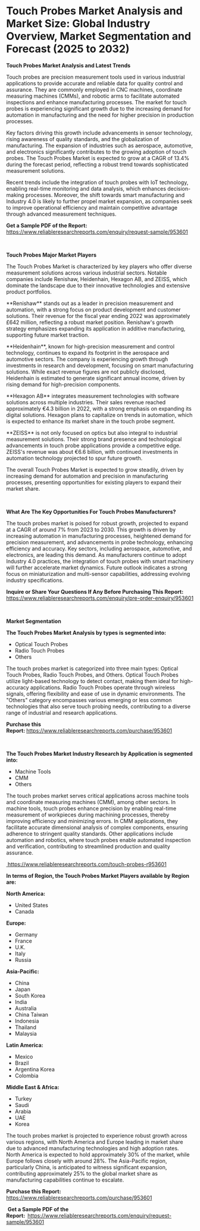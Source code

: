 <p><h1>Touch Probes Market Analysis and Market Size: Global Industry Overview, Market Segmentation and Forecast (2025 to 2032)</h1></p><p><strong>Touch Probes Market Analysis and Latest Trends</strong></p>
<p><p>Touch probes are precision measurement tools used in various industrial applications to provide accurate and reliable data for quality control and assurance. They are commonly employed in CNC machines, coordinate measuring machines (CMMs), and robotic arms to facilitate automated inspections and enhance manufacturing processes. The market for touch probes is experiencing significant growth due to the increasing demand for automation in manufacturing and the need for higher precision in production processes.</p><p>Key factors driving this growth include advancements in sensor technology, rising awareness of quality standards, and the globalization of manufacturing. The expansion of industries such as aerospace, automotive, and electronics significantly contributes to the growing adoption of touch probes. The Touch Probes Market is expected to grow at a CAGR of 13.4% during the forecast period, reflecting a robust trend towards sophisticated measurement solutions.</p><p>Recent trends include the integration of touch probes with IoT technology, enabling real-time monitoring and data analysis, which enhances decision-making processes. Moreover, the shift towards smart manufacturing and Industry 4.0 is likely to further propel market expansion, as companies seek to improve operational efficiency and maintain competitive advantage through advanced measurement techniques.</p></p>
<p><strong>Get a Sample PDF of the Report:&nbsp;</strong> <a href="https://www.reliableresearchreports.com/enquiry/request-sample/953601?utm_campaign=2279&utm_medium=2&utm_source=Github&utm_content=ia&utm_term=18042025&utm_id=touch-probes">https://www.reliableresearchreports.com/enquiry/request-sample/953601</a></p>
<p>&nbsp;</p>
<p><strong>Touch Probes Major Market Players</strong></p>
<p><p>The Touch Probes Market is characterized by key players who offer diverse measurement solutions across various industrial sectors. Notable companies include Renishaw, Heidenhain, Hexagon AB, and ZEISS, which dominate the landscape due to their innovative technologies and extensive product portfolios.</p><p>**Renishaw** stands out as a leader in precision measurement and automation, with a strong focus on product development and customer solutions. Their revenue for the fiscal year ending 2022 was approximately £642 million, reflecting a robust market position. Renishaw's growth strategy emphasizes expanding its application in additive manufacturing, supporting future market traction.</p><p>**Heidenhain**, known for high-precision measurement and control technology, continues to expand its footprint in the aerospace and automotive sectors. The company is experiencing growth through investments in research and development, focusing on smart manufacturing solutions. While exact revenue figures are not publicly disclosed, Heidenhain is estimated to generate significant annual income, driven by rising demand for high-precision components.</p><p>**Hexagon AB** integrates measurement technologies with software solutions across multiple industries. Their sales revenue reached approximately €4.3 billion in 2022, with a strong emphasis on expanding its digital solutions. Hexagon plans to capitalize on trends in automation, which is expected to enhance its market share in the touch probe segment.</p><p>**ZEISS** is not only focused on optics but also integral to industrial measurement solutions. Their strong brand presence and technological advancements in touch probe applications provide a competitive edge. ZEISS's revenue was about €6.6 billion, with continued investments in automation technology projected to spur future growth.</p><p>The overall Touch Probes Market is expected to grow steadily, driven by increasing demand for automation and precision in manufacturing processes, presenting opportunities for existing players to expand their market share.</p></p>
<p>&nbsp;</p>
<p><strong>What Are The Key Opportunities For Touch Probes Manufacturers?</strong></p>
<p><p>The touch probes market is poised for robust growth, projected to expand at a CAGR of around 7% from 2023 to 2030. This growth is driven by increasing automation in manufacturing processes, heightened demand for precision measurement, and advancements in probe technology, enhancing efficiency and accuracy. Key sectors, including aerospace, automotive, and electronics, are leading this demand. As manufacturers continue to adopt Industry 4.0 practices, the integration of touch probes with smart machinery will further accelerate market dynamics. Future outlook indicates a strong focus on miniaturization and multi-sensor capabilities, addressing evolving industry specifications.</p></p>
<p><strong>Inquire or Share Your Questions If Any Before Purchasing This Report:</strong> <a href="https://www.reliableresearchreports.com/enquiry/pre-order-enquiry/953601?utm_campaign=2279&utm_medium=2&utm_source=Github&utm_content=ia&utm_term=18042025&utm_id=touch-probes">https://www.reliableresearchreports.com/enquiry/pre-order-enquiry/953601</a></p>
<p>&nbsp;</p>
<p><strong>Market Segmentation</strong></p>
<p><strong>The Touch Probes Market Analysis by types is segmented into:</strong></p>
<p><ul><li>Optical Touch Probes</li><li>Radio Touch Probes</li><li>Others</li></ul></p>
<p><p>The touch probes market is categorized into three main types: Optical Touch Probes, Radio Touch Probes, and Others. Optical Touch Probes utilize light-based technology to detect contact, making them ideal for high-accuracy applications. Radio Touch Probes operate through wireless signals, offering flexibility and ease of use in dynamic environments. The "Others" category encompasses various emerging or less common technologies that also serve touch probing needs, contributing to a diverse range of industrial and research applications.</p></p>
<p><strong>Purchase this Report:&nbsp;</strong><a href="https://www.reliableresearchreports.com/purchase/953601?utm_campaign=2279&utm_medium=2&utm_source=Github&utm_content=ia&utm_term=18042025&utm_id=touch-probes">https://www.reliableresearchreports.com/purchase/953601</a></p>
<p>&nbsp;</p>
<p><strong>The Touch Probes Market Industry Research by Application is segmented into:</strong></p>
<p><ul><li>Machine Tools</li><li>CMM</li><li>Others</li></ul></p>
<p><p>The touch probes market serves critical applications across machine tools and coordinate measuring machines (CMM), among other sectors. In machine tools, touch probes enhance precision by enabling real-time measurement of workpieces during machining processes, thereby improving efficiency and minimizing errors. In CMM applications, they facilitate accurate dimensional analysis of complex components, ensuring adherence to stringent quality standards. Other applications include automation and robotics, where touch probes enable automated inspection and verification, contributing to streamlined production and quality assurance.</p></p>
<p><a href="https://www.reliableresearchreports.com/touch-probes-r953601?utm_campaign=2279&utm_medium=2&utm_source=Github&utm_content=ia&utm_term=18042025&utm_id=touch-probes">&nbsp;https://www.reliableresearchreports.com/touch-probes-r953601</a></p>
<p><strong>In terms of Region, the Touch Probes Market Players available by Region are:</strong></p>
<p>
    <p> <strong> North America: </strong>
        <ul>
            <li>United States</li>
            <li>Canada</li>
        </ul>
        </p> 
    <p> <strong> Europe: </strong>
        <ul>
            <li>Germany</li>
            <li>France</li>
            <li>U.K.</li>
            <li>Italy</li>
            <li>Russia</li>
        </ul>
        </p> 
    <p> <strong> Asia-Pacific: </strong>
        <ul>
            <li>China</li>
            <li>Japan</li>
            <li>South Korea</li>
            <li>India</li>
            <li>Australia</li>
            <li>China Taiwan</li>
            <li>Indonesia</li>
            <li>Thailand</li>
            <li>Malaysia</li>
        </ul>
        </p> 
    <p> <strong> Latin America: </strong>
        <ul>
            <li>Mexico</li>
            <li>Brazil</li>
            <li>Argentina Korea</li>
            <li>Colombia</li>
        </ul>
        </p> 
    <p> <strong> Middle East & Africa: </strong>
        <ul>
            <li>Turkey</li>
            <li>Saudi</li>
            <li>Arabia</li>
            <li>UAE</li>
            <li>Korea</li>
        </ul>
    </p>
    </p>
<p><p>The touch probes market is projected to experience robust growth across various regions, with North America and Europe leading in market share due to advanced manufacturing technologies and high adoption rates. North America is expected to hold approximately 30% of the market, while Europe follows closely with around 28%. The Asia-Pacific region, particularly China, is anticipated to witness significant expansion, contributing approximately 25% to the global market share as manufacturing capabilities continue to escalate.</p></p>
<p><strong>Purchase this Report: </strong><a href="https://www.reliableresearchreports.com/purchase/953601?utm_campaign=2279&utm_medium=2&utm_source=Github&utm_content=ia&utm_term=18042025&utm_id=touch-probes">https://www.reliableresearchreports.com/purchase/953601</a></p>
<p>&nbsp;<strong>Get a Sample PDF of the Report:&nbsp;&nbsp;</strong><a href="https://www.reliableresearchreports.com/enquiry/request-sample/953601?utm_campaign=2279&utm_medium=2&utm_source=Github&utm_content=ia&utm_term=18042025&utm_id=touch-probes">https://www.reliableresearchreports.com/enquiry/request-sample/953601</a></p>
<p><strong></strong></p>
<p><p></p><p></p><p></p></p>